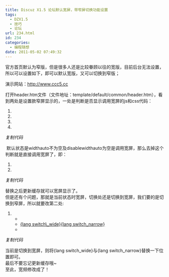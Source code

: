 ```yaml
---
title: Discuz X1.5 论坛默认宽屏，带窄屏切换功能设置
tags:
  - DZX1.5
  - 技巧
  - 论坛
url: 234.html
id: 234
categories:
  - 编程随想
date: 2011-05-02 07:49:32
---
```


  
  
官方首页默认为窄版，但是很多人还是比较眷顾以往的宽版，目前后台无法设置，所以可以设置如下，即可以默认宽版，又可以切换到窄版；  
  
演示网站：http://www.ccc5.cc  
  
打开header.htm文件（文件地址：template/default/common/header.htm），看到两处是设置款窄屏显示的，一处是判断是否显示调用宽屏的js和css代码：

1.  <!--{if $\_G\['basescript'\] == 'forum' && !empty($\_G\['cookie'\]\['widthauto'\]) && empty($_G\['disabledwidthauto'\])}-->
2.  <link rel="stylesheet" id="css\_widthauto" type="text/css" href="data/cache/style\_{STYLEID}_widthauto.css?{VERHASH}" />
3.  <script type="text/javascript">HTMLNODE.className += ' widthauto'</script>
4.  <!--{/if}-->

_复制代码_

 默认状态是widthauto不为空及disablewidthauto为空是调用宽屏，那么去掉这个判断就是直接调用宽屏了，即：

1.  <link rel="stylesheet" id="css\_widthauto" type="text/css" href="data/cache/style\_{STYLEID}_widthauto.css?{VERHASH}" />
2.  <script type="text/javascript">HTMLNODE.className += ' widthauto'</script>

_复制代码_

替换之后更新缓存就可以宽屏显示了。  
但是还有个问题，那就是当前状态时宽屏，切换处还是切换到宽屏，我们要的是切换到窄屏，所以就要改第二处:

  
  

1.  <ul class="wslct">
2.  <li><a href="javascript:;" onClick="widthauto(this)"><!--{if empty($\_G\['cookie'\]\['widthauto'\])}-->{lang switch\_wide}<!--{else}-->{lang switch_narrow}<!--{/if}--></a></li>
3.  </ul>

_复制代码_

当前是切换到宽屏，则将{lang switch\_wide}与{lang switch\_narrow}替换一下位置即可。  
最后不要忘记更新缓存哦~  
至此，宽频修改成了！